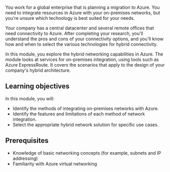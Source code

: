 You work for a global enterprise that is planning a migration to Azure. You need to integrate resources in Azure with your on-premises networks, but you're unsure which technology is best suited for your needs. 

Your company has a central datacenter and several remote offices that need connectivity to Azure. After completing your research, you'll understand the pros and cons of your connectivity options, and you'll know how and when to select the various technologies for hybrid connectivity.

In this module, you explore the hybrid networking capabilities in Azure. The module looks at services for on-premises integration, using tools such as Azure ExpressRoute. It covers the scenarios that apply to the design of your company's hybrid architecture.

## Learning objectives

In this module, you will:

- Identify the methods of integrating on-premises networks with Azure.
- Identify the features and limitations of each method of network integration.
- Select the appropriate hybrid network solution for specific use cases.

## Prerequisites

- Knowledge of basic networking concepts (for example, subnets and IP addressing)
- Familiarity with Azure virtual networking
